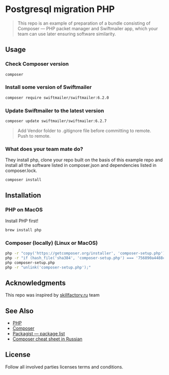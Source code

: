 # Postgresql migration PHP

> This repo is an example of preparation of a bundle consisting of Composer — PHP packet manager and Swiftmailer app, which your team can use later ensuring software similarity.   

## Usage 
### Check Composer version
```bash
composer
```
### Install some version of Swiftmailer
```bash
composer require swiftmailer/swiftmailer:6.2.0
```
### Update Swiftmailer to the latest version
```bash
composer update swiftmailer/swiftmailer:6.2.7
```
> Add Vendor folder to .gitignore file before committing to remote.   
> Push to remote. 
###  What does your team mate do?
They install php, clone your repo built on the basis of this example repo and install all the software listed in composer.json and dependencies listed in composer.lock.
```bash
composer install
```

## Installation
### PHP on MacOS
Install PHP first!
```bash
brew install php
```
### Composer (locally) (Linux or MacOS)
```bash
php -r "copy('https://getcomposer.org/installer', 'composer-setup.php');"
php -r "if (hash_file('sha384', 'composer-setup.php') === '756890a4488ce9024fc62c56153228907f1545c228516cbf63f885e036d37e9a59d27d63f46af1d4d07ee0f76181c7d3') { echo 'Installer verified'; } else { echo 'Installer corrupt'; unlink('composer-setup.php'); } echo PHP_EOL;"
php composer-setup.php
php -r "unlink('composer-setup.php');"
```

## Acknowledgments

This repo was inspired by [skillfactory.ru](https://skillfactory.ru/devops#syllabus) team

## See Also
- [PHP](https://www.php.net/)
- [Composer](https://getcomposer.org)
- [Packagist — package list](https://packagist.org)
- [Composer cheat sheet in Russian](https://phpprofi.ru/blogs/post/52)

## License
Follow all involved parties licenses terms and conditions.